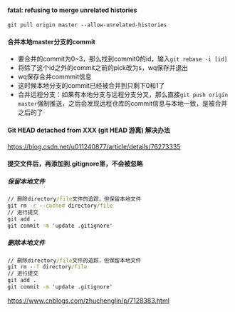 #### fatal: refusing to merge unrelated histories
`git pull origin master --allow-unrelated-histories`

#### 合并本地master分支的commit

- 要合并的commit为0~3，那么找到commit0的id，输入`git rebase -i [id]`
- 将除了这个id之外的commit之前的pick改为s，wq保存并退出
- wq保存合并commmit信息
- 这时候本地分支的commit已经被合并到只剩下0和1了
- 合并远程分支：如果有本地分支与远程分支分叉，那么直接`git push origin master`强制推送，之后会发现远程仓库的commit信息与本地一致，是被合并之后的了

#### Git HEAD detached from XXX (git HEAD 游离) 解决办法

https://blog.csdn.net/u011240877/article/details/76273335

#### 提交文件后，再添加到.gitignore里，不会被忽略

##### 保留本地文件

```cmd
// 删除directory/file文件的追踪，但保留本地文件
git rm -r --cached directory/file
// 进行提交
git add .
git commit -m 'update .gitignore'
```

##### 删除本地文件

```cmd
// 删除directory/file文件的追踪，但保留本地文件
git rm --f directory/file
// 进行提交
git add .
git commit -m 'update .gitignore'
```



https://www.cnblogs.com/zhuchenglin/p/7128383.html

